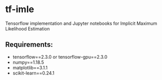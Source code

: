 # tf-imle
Tensorflow implementation and Jupyter notebooks for Implicit Maximum Likelihood Estimation


## Requirements: 
* tensorflow==2.3.0 or tensorflow-gpu==2.3.0
* numpy==1.18.5
* matplotlib==3.1.1
* scikit-learn==0.24.1
